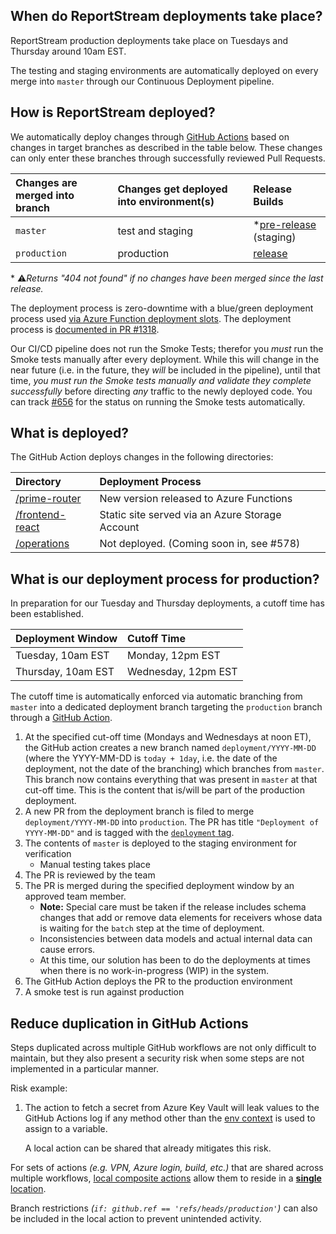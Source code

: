 ## When do ReportStream deployments take place?

ReportStream production deployments take place on Tuesdays and Thursday around 10am EST.

The testing and staging environments are automatically deployed on every merge into `master` through our Continuous Deployment pipeline.

## How is ReportStream deployed?

We automatically deploy changes through [GitHub Actions](.github/workflows/release.yml) based on changes in target branches as described in the table below. These changes can only enter these branches through successfully reviewed Pull Requests.

| Changes are merged into branch | Changes get deployed into environment(s) | Release Builds |
|:--|:--|:--|
| `master` | test and staging | *[pre-release](https://github.com/CDCgov/prime-reportstream/releases/tag/v-pre-release) (staging) |
| `production` | production | [release](https://github.com/CDCgov/prime-reportstream/releases/latest) |

\* ⚠️*Returns "404 not found" if no changes have been merged since the last release.*

The deployment process is zero-downtime with a blue/green deployment process used [via Azure Function deployment slots](https://docs.microsoft.com/en-us/azure/azure-functions/functions-deployment-slots). The deployment process is [documented in PR #1318](https://github.com/CDCgov/prime-reportstream/issues/1318).

Our CI/CD pipeline does not run the Smoke Tests; therefor you *must* run the Smoke tests manually after every deployment. While this will change in the near future (i.e. in the future, they _will_ be included in the pipeline), until that time, *you must run the Smoke tests manually and validate they complete successfully* before directing _any_ traffic to the newly deployed code.
You can track [#656](https://github.com/CDCgov/prime-reportstream/issues/656) for the status on running the Smoke tests automatically.

## What is deployed?

The GitHub Action deploys changes in the following directories:

| Directory | Deployment Process |
|:--|:--|
| [/prime-router](/prime-router) | New version released to Azure Functions |
| [/frontend-react](/frontend-react) | Static site served via an Azure Storage Account |
| [/operations](/operations) | Not deployed. (Coming soon in, see #578) |

## What is our deployment process for production?

In preparation for our Tuesday and Thursday deployments, a cutoff time has been established.

| Deployment Window | Cutoff Time |
|:--|:--|
| Tuesday, 10am EST | Monday, 12pm EST |
| Thursday, 10am EST | Wednesday, 12pm EST |

The cutoff time is automatically enforced via automatic branching from `master` into a dedicated deployment branch targeting the `production` branch through a [GitHub Action](.github/workflows/prepare_deployment_branch.yaml).

1. At the specified cut-off time (Mondays and Wednesdays at noon ET), the GitHub action creates a new branch named `deployment/YYYY-MM-DD` (where the YYYY-MM-DD is `today + 1day`, i.e. the date of the deployment, not the date of the branching) which branches from `master`. This branch now contains everything that was present in `master` at that cut-off time. This is the content that is/will be part of the production deployment.
1. A new PR from the deployment branch is filed to merge `deployment/YYYY-MM-DD` into `production`. The PR has title `"Deployment of YYYY-MM-DD"` and is tagged with the [`deployment` tag](https://github.com/CDCgov/prime-reportstream/issues?q=label%3Adeployment).
1. The contents of `master` is deployed to the staging environment for verification
    * Manual testing takes place
1. The PR is reviewed by the team
1. The PR is merged during the specified deployment window by an approved team member.
    * **Note:** Special care must be taken if the release includes schema changes that add or remove data elements for receivers whose data is waiting for the `batch` step at the time of deployment.
    * Inconsistencies between data models and actual internal data can cause errors.
    * At this time, our solution has been to do the deployments at times when there is no work-in-progress (WIP) in the system.
1. The GitHub Action deploys the PR to the production environment
1. A smoke test is run against production

## Reduce duplication in GitHub Actions

Steps duplicated across multiple GitHub workflows are not only difficult to maintain, but they also present a security risk when some steps are not implemented in a particular manner.

Risk example:

 1. The action to fetch a secret from Azure Key Vault will leak values to the GitHub Actions log if any method other than the [env context](https://docs.github.com/en/actions/learn-github-actions/contexts#env-context) is used to assign to a variable.
 
    A local action can be shared that already mitigates this risk.

For sets of actions *(e.g. VPN, Azure login, build, etc.)* that are shared across multiple workflows, [local composite actions](https://docs.github.com/en/actions/creating-actions/about-custom-actions#composite-actions) allow them to reside in a [**single** location](.github/actions). 

Branch restrictions *(`if: github.ref == 'refs/heads/production'`)* can also be included in the local action to prevent unintended activity.
